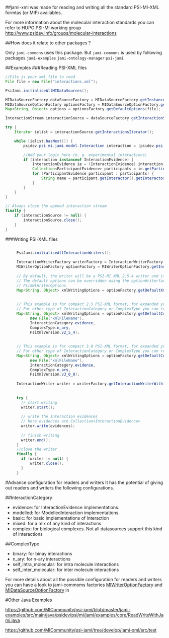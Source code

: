 
##jami-xml was made for reading and writing all the standard PSI-MI-XML formtas (or MIF) availables.

For more information about the molecular interaction standards you can refer to HUPO PSI-MI working group http://www.psidev.info/groups/molecular-interactions

##How does it relate to other packages ?

Only `jami-commons` uses this package. But `jami-commons` is used by following packages
`jami-examples`
`jami-ontology-manager`
`psi-jami`

##Examples
###Reading PSI-XML files

```java
//File is your xml file to read
File file = new File("interactions.xml");

PsiJami.initialiseAllMIDataSources();

MIDataSourceFactory dataSourceFactory = MIDataSourceFactory.getInstance();
MIDataSourceOptionFactory optionsFactory = MIDataSourceOptionFactory.getInstance();
Map<String, Object> options = optionsFactory.getDefaultOptions(file);

InteractionStream interactionSource = dataSourceFactory.getInteractionSourceWith(options);

try {
    Iterator ielist = interactionSource.getInteractionsIterator();

    while (ielist.hasNext()) {
        psidev.psi.mi.jami.model.Interaction interaction = (psidev.psi.mi.jami.model.Interaction) ielist.next();

        //Add your logic here (e. g. experimental interactions)
        if (interaction instanceof InteractionEvidence) {
            InteractionEvidence ie = (InteractionEvidence) interaction;
            Collection<ParticipantEvidence> participants = ie.getParticipants();
            for (ParticipantEvidence participant : participants) {
                String name = participant.getInteractor().getInteractorType().getShortName();
            }
        }
    }
}

// Always close the opened interaction stream
finally {
    if (interactionSource != null) {
        interactionSource.close();
    }
}
```
###Writing PSI-XML files

```java  

     PsiJami.initialiseAllInteractionWriters();
     
     InteractionWriterFactory writerFactory = InteractionWriterFactory.getInstance();
     MIWriterOptionFactory optionFactory = MIWriterOptionFactory.getInstance();
     
     // By default, the writer will be a PSI-MI XML 2.5.4 writer and it will write expanded PSI-MI XML
     // The default options can be overridden using the optionWriterfactory or by manually adding options listed in
     // PsiXmlWriterOptions
     Map<String, Object> xmlWritingOptions = optionFactory.getDefaultXmlOptions(new File("xmlFileName"));
     
     
     // This example is for compact 2.5 PSI-XML format, for expanded you can use optionFactory.getDefaultExpandedXmlOptions()
     // For other type of InteractionCategory or ComplexType you can refer to the advance options
     Map<String, Object> xmlWritingOptions = optionFactory.getDefaultCompactXmlOptions(
           new File("xmlFileName"),
           InteractionCategory.evidence,
           ComplexType.n_ary,
           PsiXmlVersion.v2_5_4);
     
     
     // This example is for compact 3.0 PSI-XML format, for expanded you can use optionFactory.getDefaultExpandedXmlOptions()
     // For other type of InteractionCategory or ComplexType you can refer to the advance options
     Map<String, Object> xmlWritingOptions = optionFactory.getDefaultCompactXmlOptions(
           new File("xmlFileName"),
           InteractionCategory.evidence,
           ComplexType.n_ary,
           PsiXmlVersion.v3_0_0);
     
     InteractionWriter writer = writerFactory.getInteractionWriterWith(xmlWritingOptions);
     
     
     try {
       // start writing
       writer.start();
     
       // write the interaction evidences
       // here evidences are Collection<InteractionEvidence>
       writer.write(evidences);
     
       // finish writing
       writer.end();
     }
     //close the writer
     finally {
       if (writer != null) {
           writer.close();
       }
     }
```

#Advance configuration for readers and writers
It has the potential of giving out readers and writers the following configurations.

##InteractionCategory
 - evidence: for InteractionEvidence implementations.
 - modelled: for ModelledInteraction implementations.
 - basic: for basic implementations of Interaction
 - mixed: for a mix of any kind of interactions
 - complex: for biological complexes. Not all datasources support this kind of interactions
 
##ComplexType
 - binary: for binay interactions
 - n_ary: for n-ary interactions
 - self_intra_molecular: for intra molecule interactions
 - self_inter_molecular: for inter molecule interactions

For more details about all the possible configuration for readers and writers you can have a look to jami-commoms factories [MIWriterOptionFactory](https://github.com/MICommunity/psi-jami/blob/master/jami-commons/src/main/java/psidev/psi/mi/jami/commons/MIWriterOptionFactory.java) and [MIDataSourceOptionFactory](https://github.com/MICommunity/psi-jami/blob/master/jami-commons/src/main/java/psidev/psi/mi/jami/commons/MIDataSourceOptionFactory.java) in

#Other Java Examples

https://github.com/MICommunity/psi-jami/blob/master/jami-examples/src/main/java/psidev/psi/mi/jami/examples/core/ReadWriteWithJami.java

https://github.com/MICommunity/psi-jami/tree/develop/jami-xml/src/test



